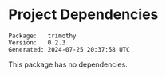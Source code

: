 # Project Dependencies
    Package:   trimothy
    Version:   0.2.3
    Generated: 2024-07-25 20:37:58 UTC

This package has no dependencies.
